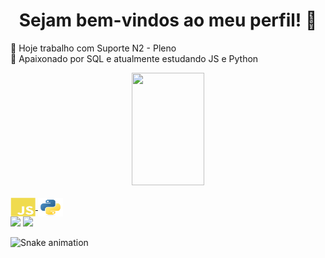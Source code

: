 
<h1 align="center"
    <p>
Sejam bem-vindos ao meu perfil! 👋
</h1>

🔭 Hoje trabalho com Suporte N2 - Pleno
<br>
🌱 Apaixonado por SQL e atualmente estudando JS e Python
<br>

<div align="center">
  <a href="https://github.com/andreiazevedocesar">
  <img height="180em" width="48%" src="https://github-readme-stats.vercel.app/api?username=AndreiAzevedoCesar&show_icons=true&theme=dark&include_all_commits=true&count_private=true"/>
 <!--  streak <img height="180em" width="48%" src="http://github-readme-streak-stats.herokuapp.com?user=AndreiAzevedoCesar&theme=dark"/> -->
     
  <!-- <img height="180em" width="48%" src="https://github-readme-stats.vercel.app/api/top-langs/?username=AndreiAzevedoCesar&layout=compact&langs_count=7&theme=dark"/> -->
      
</div> 
  
<div style="display: inline_block"><br>
  <img align="center" alt="Js" height="30" width="40" src="https://raw.githubusercontent.com/devicons/devicon/master/icons/javascript/javascript-plain.svg">
  <img align="center" alt="Python" height="30" width="40" src="https://raw.githubusercontent.com/devicons/devicon/master/icons/python/python-original.svg">
</div>

  
  <div> 
   <a href = "andrei.a.c.99@gmail.com"><img src="https://img.shields.io/badge/-Gmail-%23333?style=for-the-badge&logo=gmail&logoColor=white" target="_blank"></a>
  <a href="https://www.linkedin.com/in/andreiazevedocesar/" target="_blank"><img src="https://img.shields.io/badge/-LinkedIn-%230077B5?style=for-the-badge&logo=linkedin&logoColor=white" target="_blank"></a> 
  
  ![Snake animation](https://github.com/AndreiAzevedoCesar/andreiazevedocesar/blob/output/github-contribution-grid-snake.svg)
 
</div>



